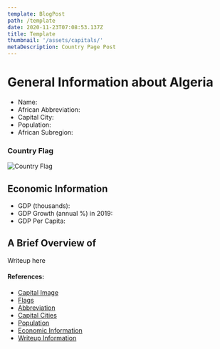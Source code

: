 ```yaml
---
template: BlogPost
path: /template
date: 2020-11-23T07:08:53.137Z
title: Template
thumbnail: '/assets/capitals/'
metaDescription: Country Page Post
---
```


# General Information about Algeria

- Name:
- African Abbreviation:
- Capital City:
- Population:
- African Subregion:

### Country Flag
![Country Flag](https://raw.githubusercontent.com/hjnilsson/country-flags/master/png1000px/td.png)

## Economic Information
 - GDP (thousands):
 - GDP Growth (annual %) in 2019:
 - GDP Per Capita:

## A Brief Overview of
Writeup here

#### References:
- [Capital Image]()
- [Flags](https://github.com/hjnilsson/country-flags)
- [Abbreviation](https://planetarynames.wr.usgs.gov/Abbreviations)
- [Capital Cities](https://www.nationsonline.org/oneworld/capitals_africa.htm)
- [Population](https://www.worldometers.info/population/countries-in-africa-by-population/)
- [Economic Information](https://data.worldbank.org/)
- [Writeup Information]()
